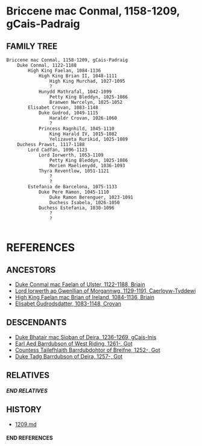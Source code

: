 # Briccene mac Conmal, 1158-1209, gCais-Padraig

## FAMILY TREE 
```
Briccene mac Conmal, 1158-1209, gCais-Padraig
    Duke Conmal, 1122-1188
        High King Faelan, 1084-1136
            High King Brian II, 1048-1111
                High King Murchad, 1027-1095
                ?
            Hunydd Mathrafal, 1042-1099
                Petty King Bleddyn, 1025-1086
                Branwen Nwrcelyn, 1025-1052
        Elisabet Crovan, 1083-1148
            Duke Gudrod, 1049-1115
                Haraldr Crovan, 1026-1060
                ?
            Princess Ragnhild, 1045-1110
                King Harald IV, 1015-1082
                Yelizaveta Rurikid, 1025-1089
    Duchess Prawst, 1117-1188
        Lord Cadfan, 1096-1123
            Lord Iorwerth, 1053-1109
                Petty King Bleddyn, 1025-1086
                Morien Maelienydd, 1036-1093
            Thyra Reventlow, 1051-1121
                ?
                ?
        Estefania de Barcelona, 1075-1133
            Duke Pere Ramon, 1045-1110    
                Duke Ramon Berenguer, 1023-1091
                Duchess Isabela, 1026-1050
            Duchess Estefania, 1030-1096
                ?
                ?
        
```


# REFERENCES

## ANCESTORS
* [Duke Conmal mac Faelan of Ulster, 1122-1188, Briain](conmal_mac_faelan_1122.md)
* [Lord Iorwerth ap Gwenllian of Morgannwg, 1129-1191, Caerloyw-Tyddewi](iorwerth_ap_gwenllian_1129.md)
* [High King Faelan mac Brian of Ireland, 1084-1136, Briain](faelan_mac_brian_1084.md)
* [Elisabet Gudrodsdatter, 1083-1148, Crovan](elisabet_gudrodsdatter_1083.md)

## DESCENDANTS
* [Duke Bhatair mac Sioban of Deira, 1236-1269, gCais-Inis](bhatair_mac_sioban_1236.md)
* [Earl Aed Barrdubson of West Riding, 1261-, Got](aed_barrdubson_1261.md)
* [Countess Tailefhlaith Barrdubdohtor of Breifne, 1252-, Got](tailefhlaith_barrdubdohtor_1252.md)
* [Duke Tadg Barrdubson of Deira, 1257-, Got](tadg_barrdubson_1257.md)

## RELATIVES

##### END RELATIVES 
## HISTORY
* [1209.md](../h/1209.md)

#### END REFERENCES
